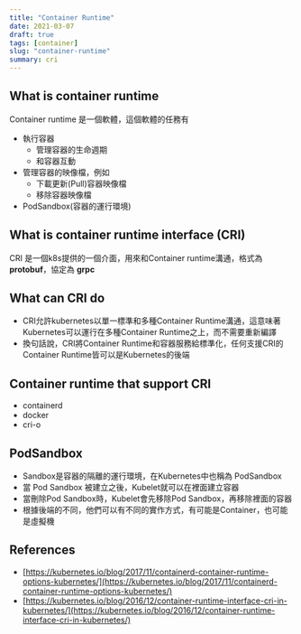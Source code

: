 ```yaml
---
title: "Container Runtime"
date: 2021-03-07
draft: true
tags: [container]
slug: "container-runtime"
summary: cri
---
```


## What is container runtime

Container runtime 是一個軟體，這個軟體的任務有

* 執行容器
  * 管理容器的生命週期
  * 和容器互動
* 管理容器的映像檔，例如
  * 下載更新(Pull)容器映像檔
  * 移除容器映像檔
* PodSandbox(容器的運行環境)

## What is container runtime interface (CRI)

CRI 是一個k8s提供的一個介面，用來和Container runtime溝通，格式為 **protobuf**，協定為 **grpc**

## What can CRI do

* CRI允許kubernetes以單一標準和多種Container Runtime溝通，這意味著Kubernetes可以運行在多種Container Runtime之上，而不需要重新編譯
* 換句話說，CRI將Container Runtime和容器服務給標準化，任何支援CRI的Container Runtime皆可以是Kubernetes的後端

## Container runtime that support CRI

* containerd
* docker
* cri-o

## PodSandbox

* Sandbox是容器的隔離的運行環境，在Kubernetes中也稱為 PodSandbox
* 當 Pod Sandbox 被建立之後，Kubelet就可以在裡面建立容器
* 當刪除Pod Sandbox時，Kubelet會先移除Pod Sandbox，再移除裡面的容器
* 根據後端的不同，他們可以有不同的實作方式，有可能是Container，也可能是虛擬機

## References

* [https://kubernetes.io/blog/2017/11/containerd-container-runtime-options-kubernetes/](https://kubernetes.io/blog/2017/11/containerd-container-runtime-options-kubernetes/)
* [https://kubernetes.io/blog/2016/12/container-runtime-interface-cri-in-kubernetes/](https://kubernetes.io/blog/2016/12/container-runtime-interface-cri-in-kubernetes/)